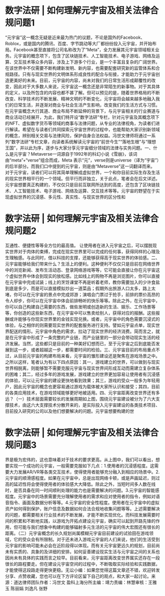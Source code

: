 # 数字法研 | 如何理解元宇宙及相关法律合规问题1

“元宇宙”这一概念无疑是近来最为热门的议题，不论是国外的Facebook、Roblox，或是国内的腾讯、百度、字节跳动等大厂都纷纷投入元宇宙，并开始布局。Facebook甚至直接将公司名称改为了“Meta”，全力发展其元宇宙领域相关业务。元宇宙的概念项下，包含了区块链技术、人工智能技术、电子游戏、网络及运算、交互技术等众多内容，涉及上下游多个行业，是一个丰富且复杂的广阔世界。在该世界中不仅需要不断构建新发明、新内容，也需要配套研究新的监管体系和合规路径。只有与现实世界的文明体系形成良性的配合与衔接，才能助力于元宇宙创造更美好的未来。目前，元宇宙的内容，尚未对我们的日常生活形成颠覆性的改变，因此对于大多数人来说，元宇宙这一概念还是非常陌生的新事物。对于其具体的定义，以及所包含的内容也都不甚了解。但可以预见的是，随着世界格局的不断改变、科学技术的不断发展、精神文明的不断变化，元宇宙将会越来越多地融入我们的日常生活，并逐渐对商业与社会生活产生影响，改变我们的生活方式与习惯。在元宇宙概念大行其道、商业布局不断延伸的背景下，与元宇宙相关的行业赛道与商业活动已经展开，为此，我们特开设“数字法研”专栏，针对元宇宙及其概念项下的NFT、虚拟数字货币等领域的商事与法律问题，从专业的法律视角，为读者们进行解读。希望在与读者们共同探索元宇宙世界的过程中，也能帮助大家识别新领域的概念，辨别相关交易与法律风险，保护自身合法权益。冯世文律师将通过一系列“数字法研”专栏文章，向读者系统解读元宇宙的“前世今生”“落地生根”与“理想王国”，并以此为序，逐步与大家分享元宇宙细分领域的法律与实务问题。一、什么是元宇宙？Metaverse一词源自于1992年的科幻小说《雪崩》，该词由“meta”+“verse”组合而成，Meta 表示“元”，verse则是universe（译为“宇宙”）的后半部分。而我们口中提到的元宇宙，则是由“Metaverse”这一词翻译而来。 对于元宇宙，读者们可以将其简单理解成虚拟世界，一个和你目前实际生存及生活的现实世界相平行的一个领域。但平行而非独立，关于此点，笔者会在后文详述。元宇宙想要真正构建的，不仅仅只是目前互联网所达到的高度，还包含了区块链技术、人工智能技术、电子游戏、网络及运算、交互技术等等。元宇宙的野望在于实现虚拟世界的沉浸感、多元性、真实性、与现实世界的区分性和

# 数字法研 | 如何理解元宇宙及相关法律合规问题2

互通性、便捷性等等全方位的最高值。 让使用者在进入元宇宙之后，可以摆脱现实世界对于肉体的束缚，完成在现实世界里可以完成的任何事，获得同样的心理及生理触感。与此同时，借以科技的支撑，还能够获得高于现实世界的体验感。二、元宇宙能够给我们带来什么？生活上的便利。这种便利不仅仅只是目前在网络世界中的浏览新闻、发布生活动态、登录网络游戏等等，它可能会直接让你在元宇宙这个虚拟世界中体会到现实的放松感。比如线上的购物不再是浏览图片，你可以直接在元宇宙中完成试装；线上的烹饪课堂不再是听着老师，教你需要加入的少许食盐到底是多少，而是可以直接模拟炒出一道菜品；假期外出旅游人口太多，路上太堵，你可以在元宇宙的景点中完成郊游；演唱会门票过于抢手，前排的票价高昂的令人却步，你可以在元宇宙中体会前排畅听的快乐等等。除此之外，在元宇宙中，你可以自己构建自己需要的东西，做些发明或创造新的生活、娱乐、工作场景等等，你创造的这些新东西，在元宇宙中可以售卖给别人，获得对应的报酬。这些报酬或许能够与你现实世界里的金钱实现兑换。或者，元宇宙中的角色需要沉浸式的体验，与之相伴的则需要现实世界的配套服务进行支持。譬如元宇宙点单，现实世界配送的情形。元宇宙中角色的需求，拉动了现实世界的经济消费。简而言之，就是在元宇宙中形成了一条完整的产业链，而产业链里的一部分会带动现实生活的经济发展。当然，这些都只是目前的一种美好幻想而已，至于元宇宙之后到底能否发展到这一步，或者超越这一步，都需要时间的检验。三、元宇宙目前的布局重点不过，从目前元宇宙的构建布局来看，元宇宙的雏形建设还是聚焦在游戏场景之中。之所以这样，笔者认为有以下四点原因：其一，游戏建立的世界，可以做到与现实世界相脱离，则能够暂不需要克服元宇宙与现实世界间形成互动而需建立复杂体系的困难；其二，经过多年的游戏发展，游戏建立的世界更加容易让使用者有沉浸感的体验，可以让元宇宙的建设更快地看到效果；其三，游戏的受众一般多为年轻用户，因此元宇宙的概念也更容易通过游戏为载体被大家所认识和接受；其四，目前的各类应用技术，在游戏领域能够更好地被适用。四、元宇宙距离改变世界还有多远？（一）技术层面需要较长的发展周期如上图，围绕元宇宙建设被分为了六大支撑技术，由这六大支撑技术分散开来的，是实际投入元宇宙建设的各类技术项目、目前投入研究的公司以及他们想要解决的问题。元宇宙想要构建的世

# 数字法研 | 如何理解元宇宙及相关法律合规问题3

界是极为宏伟的，这也意味着对于技术的要求更高。从上图中，我们可以看出，想要实现一个成功的元宇宙，一般需要克服如下几点：1.使用者的沉浸感程度。这需要大力发展AR/VR等各类交互技术，使得使用者能够充分融入到相应的场景中。2.元宇宙的顺滑感程度。如果在元宇宙中，总是出现网络卡顿，或是声画延迟，则过高的延迟性将会使得使用者的体验感大大降低。除此之外，当短时间多人数在线时，是否具备在同一时间顺利处理的能力也是需要解决的问题。3.元宇宙的智能感程度。元宇宙中的场景需要充分理解使用者的需求和应对使用者的指令，例如对语音指令、画面及数据分析等等。4.元宇宙的安全性程度。使用者在元宇宙中的虚拟资产如何得到保护，账户信息及数据如何合法合规地收集问题等等。上述需要解决的问题，都需要相关行业技术的不断发展，才能不断实现优化。而科技发展需要时间的积累和不断地实践，以游戏为开拓点建设元宇宙，确实可以起到开路先锋的作用，但可能与我们想象中构建的能够辐射多元生活的元宇宙的伟大宏图还有很长的距离。（二）元宇宙概念的长久规划尚属模糊元宇宙目前建设的试验田在游戏领域，它的受众会有所限制。对于还未进入游戏元宇宙的人们来说，他们的生活受到元宇宙的影响可能未必会在近阶段得以体现。而有关元宇宙更远久的规划，目前尚未有实质的、具象的及详细的安排。如何妥善建设现实生活与元宇宙之间的关系也因尚未有具体的实践而言之较早。目前看来，元宇宙距离改变世界属实还存在一段很长的路程要走。但在建设元宇宙空间的过程中，不断吸取实际经验和实践数据，才能使得这段路走得更快更稳。无讼小编：如果您觉得这篇文章还不错，欢迎转发分享、点赞收藏，您也可以在下方评论区留下自己的观点，和大家一起讨论。来源：道达律师团队作者：冯世文 盈科上海分所主编：靖力责编：林慧审核：王雅玉 陈丽娟 刘逸凡 张野

